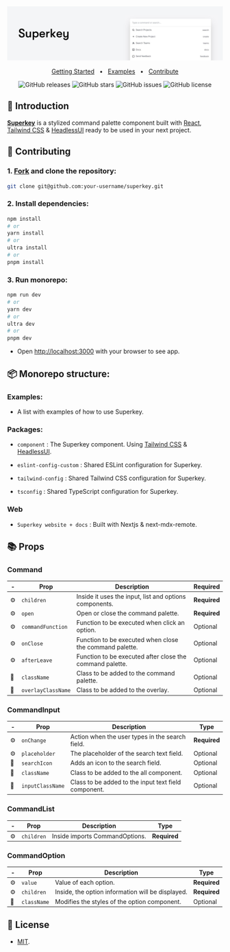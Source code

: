 <div align="center">

<a href="#">
<img src="./web/public/images/banner_gh.jpg" />
</a>

<p></p>

<a href="https://superkey.vercel.app/docs/getting-started">Getting Started</a>
<span>&nbsp;&nbsp;•&nbsp;&nbsp;</span>
<a href="https://github.com/pheralb/superkey/tree/main/examples">Examples</a>
<span>&nbsp;&nbsp;•&nbsp;&nbsp;</span>
<a href="#-getting-started">Contribute</a>

![GitHub releases](https://img.shields.io/github/release/pheralb/superkey)
![GitHub stars](https://img.shields.io/github/stars/pheralb/superkey)
![GitHub issues](https://img.shields.io/github/issues/pheralb/superkey)
![GitHub license](https://img.shields.io/github/license/pheralb/superkey)

</div>

## 👋 Introduction

[**Superkey**](https://superkey.vercel.app/) is a stylized command palette component built with [React](https://reactjs.org/), [Tailwind CSS](https://tailwindcss.com/) & [HeadlessUI](https://headlessui.com/) ready to be used in your next project.

## 🤝 Contributing

### 1. [Fork](https://github.com/pheralb/superkey/fork) and clone the repository:

```bash
git clone git@github.com:your-username/superkey.git
```

### 2. Install dependencies:

```bash
npm install
# or
yarn install
# or
ultra install
# or
pnpm install
```

### 3. Run monorepo:

```bash
npm run dev
# or
yarn dev
# or
ultra dev
# or
pnpm dev
```

- Open [http://localhost:3000](http://localhost:3000) with your browser to see app.

## 📦 Monorepo structure:

### Examples:

- A list with examples of how to use Superkey.

### Packages:

- `component` : The Superkey component. Using [Tailwind CSS](https://tailwindcss.com/) & [HeadlessUI](https://headlessui.com/).

- `eslint-config-custom` : Shared ESLint configuration for Superkey.

- `tailwind-config` : Shared Tailwind CSS configuration for Superkey.

- `tsconfig` : Shared TypeScript configuration for Superkey.

### Web

- `Superkey website + docs` : Built with Nextjs & next-mdx-remote.

## 📚 Props

### Command

| -   | Prop               | Description                                              | Required     |
| --- | ------------------ | -------------------------------------------------------- | ------------ |
| ⚙️  | `children`         | Inside it uses the input, list and options components.   | **Required** |
| ⚙️  | `open`             | Open or close the command palette.                       | **Required** |
| ⚙️  | `commandFunction`  | Function to be executed when click an option.            | Optional     |
| ⚙️  | `onClose`          | Function to be executed when close the command palette.  | Optional     |
| ⚙️  | `afterLeave`       | Function to be executed after close the command palette. | Optional     |
| 🎨  | `className`        | Class to be added to the command palette.                | Optional     |
| 🎨  | `overlayClassName` | Class to be added to the overlay.                        | Optional     |

### CommandInput

| -   | Prop             | Description                                          | Type         |
| --- | ---------------- | ---------------------------------------------------- | ------------ |
| ⚙️  | `onChange`       | Action when the user types in the search field.      | **Required** |
| ⚙️  | `placeholder`    | The placeholder of the search text field.            | Optional     |
| 🎨  | `searchIcon`     | Adds an icon to the search field.                    | Optional     |
| 🎨  | `className`      | Class to be added to the all component.              | Optional     |
| 🎨  | `inputClassName` | Class to be added to the input text field component. | Optional     |

### CommandList

| -   | Prop       | Description                    | Type         |
| --- | ---------- | ------------------------------ | ------------ |
| ⚙️  | `children` | Inside imports CommandOptions. | **Required** |

### CommandOption

| -   | Prop        | Description                                       | Type         |
| --- | ----------- | ------------------------------------------------- | ------------ |
| ⚙️  | `value`     | Value of each option.                             | **Required** |
| ⚙️  | `children`  | Inside, the option information will be displayed. | **Required** |
| 🎨  | `className` | Modifies the styles of the option component.      | Optional     |

## 🔑 License

- [MIT](https://github.com/pheralb/superkey/blob/main/LICENSE).
